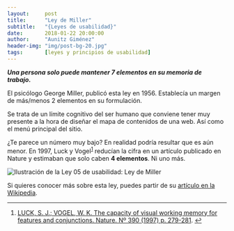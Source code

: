 ```yaml
---
layout:     post
title:      "Ley de Miller"
subtitle:   "{Leyes de usabilidad}"
date:       2018-01-22 20:00:00
author:     "Aunitz Giménez"
header-img: "img/post-bg-20.jpg"
tags:       [leyes y principios de usabilidad]
---
```


<p><em><strong>Una persona solo puede mantener 7 elementos en su memoria de trabajo.</strong></em></p>

<p>El psicólogo George Miller, publicó esta ley en 1956. Establecía un margen de más/menos 2 elementos en su formulación.</p>

<p>Se trata de un límite cognitivo del ser humano que conviene tener muy presente a la hora de diseñar el mapa de contenidos de una web. Así como el menú principal del sitio.</p>

<p>¿Te parece un número muy bajo? En realidad podría resultar que es aún menor. En 1997, Luck y Vogel<sup id="fnref:fn-f1"><a href="#fn:fn-f1" class="footnote">1</a></sup> reducían la cifra en un artículo publicado en Nature y estimaban que solo caben <strong>4 elementos</strong>. Ni uno más.</p>

<p><img src="{{ site.baseurl }}/img/ley-05-ley-de-miller.png" alt="Ilustración de la Ley 05 de usabilidad: Ley de Miller"></p>

<p>Si quieres conocer más sobre esta ley, puedes partir de su <a href="https://en.wikipedia.org/wiki/The_Magical_Number_Seven,_Plus_or_Minus_Two" target="_blank" rel="noopener">artículo en la Wikipedia</a>.</p>

<hr>

<div class="footnotes">
  <ol>
    <li id="fn:fn-f1">
      <a href="https://www.ncbi.nlm.nih.gov/pubmed/9384378" target="_blank" rel="noopener">LUCK, S. J.; VOGEL, W. K. The capacity of visual working memory for features and conjunctions. Nature. Nº 390 (1997) p. 279-281</a>.&nbsp;<a href="#fnref:fn-f1" class="reversefootnote">&#8617;</a>
    </li>
  </ol>
</div>